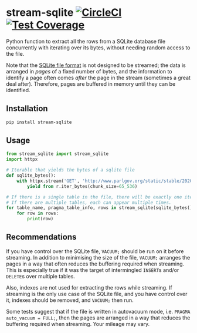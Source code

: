 # stream-sqlite [![CircleCI](https://circleci.com/gh/uktrade/stream-sqlite.svg?style=shield)](https://circleci.com/gh/uktrade/stream-sqlite) [![Test Coverage](https://api.codeclimate.com/v1/badges/b665c7634e8194fe6878/test_coverage)](https://codeclimate.com/github/uktrade/stream-sqlite/test_coverage)

Python function to extract all the rows from a SQLite database file concurrently with iterating over its bytes, without needing random access to the file.

Note that the [SQLite file format](https://www.sqlite.org/fileformat.html) is not designed to be streamed; the data is arranged in _pages_ of a fixed number of bytes, and the information to identify a page often comes _after_ the page in the stream (sometimes a great deal after). Therefore, pages are buffered in memory until they can be identified.


## Installation

```bash
pip install stream-sqlite
```


## Usage

```python
from stream_sqlite import stream_sqlite
import httpx

# Iterable that yields the bytes of a sqlite file
def sqlite_bytes():
    with httpx.stream('GET', 'http://www.parlgov.org/static/stable/2020/parlgov-stable.db') as r:
        yield from r.iter_bytes(chunk_size=65_536)

# If there is a single table in the file, there will be exactly one iteration of the outer loop.
# If there are multiple tables, each can appear multiple times.
for table_name, pragma_table_info, rows in stream_sqlite(sqlite_bytes(), max_buffer_size=1_048_576):
    for row in rows:
        print(row)
```


## Recommendations

If you have control over the SQLite file, `VACUUM;` should be run on it before streaming. In addition to minimising the size of the file, `VACUUM;` arranges the pages in a way that often reduces the buffering required when streaming. This is especially true if it was the target of intermingled `INSERT`s and/or `DELETE`s over multiple tables.

Also, indexes are not used for extracting the rows while streaming. If streaming is the only use case of the SQLite file, and you have control over it, indexes should be removed, and `VACUUM;` then run.

Some tests suggest that if the file is written in autovacuum mode, i.e. `PRAGMA auto_vacuum = FULL;`, then the pages are arranged in a way that reduces the buffering required when streaming. Your mileage may vary.
